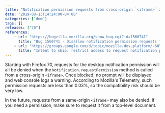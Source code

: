 ```yaml
---
title: "Notification permission requests from cross-origin `<iframe>` are now disallowed"
date: "2019-08-13T14:24:00-04:00"
categories: ["dom"]
tags: []
releases: ["70"]
references:
    - url: "https://bugzilla.mozilla.org/show_bug.cgi?id=1560741"
      title: "Bug 1560741 - Disallow notification permission requests from cross-origin iframes"
    - url: "https://groups.google.com/d/topic/mozilla.dev.platform/-6HYtlHuYO8/discussion"
      title: "Intent to ship: restrict access to request notification permissions from cross-origin iframes"
---
```

Starting with Firefox 70, requests for the desktop notification permission will all be denied when the `Notification.requestPermission` method is called from a cross-origin `<iframe>`. Once blocked, no prompt will be displayed and web console logs a warning. According to Mozilla's Telemetry, such permission requests are less than 0.03%, so the compatibility risk should be very low.

In the future, requests from a same-origin `<iframe>` may also be denied. If you need a permission, make sure to request it from a top-level document.
